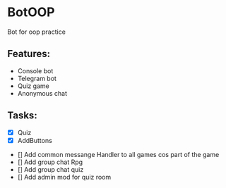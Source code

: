# BotOOP
Bot for oop practice

## Features:

- Console bot
- Telegram bot
- Quiz game
- Anonymous chat

## Tasks:

 - [x] Quiz
 - [x] AddButtons
 - [] Add common messange Handler to all games cos part of the game
 - [] Add group chat Rpg
 - [] Add group chat quiz
 - [] Add admin mod for quiz room
